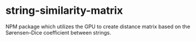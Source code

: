 # string-similarity-matrix
NPM package which utilizes the GPU to create distance matrix based on the Sørensen–Dice coefficient between strings.
